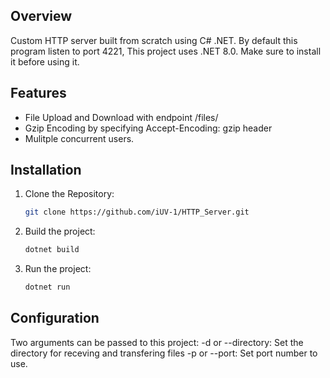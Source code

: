 ## Overview
Custom HTTP server built from scratch using C# .NET. 
By default this program listen to port 4221, 
This project uses .NET 8.0. Make sure to install it before using it.

## Features
- File Upload and Download with endpoint /files/
- Gzip Encoding by specifying Accept-Encoding: gzip header
- Mulitple concurrent users.

## Installation
1. Clone the Repository:
   ```bash
   git clone https://github.com/iUV-1/HTTP_Server.git
   ```
2. Build the project:
   ```bash
   dotnet build
   ```
3. Run the project:
   ```bash
   dotnet run
   ```

## Configuration
Two arguments can be passed to this project:
-d or --directory: Set the directory for receving and transfering files
-p or --port: Set port number to use.
